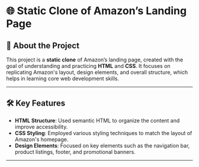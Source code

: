 # 🌐 Static Clone of Amazon’s Landing Page

## 🚀 About the Project
This project is a **static clone** of Amazon’s landing page, created with the goal of understanding and practicing **HTML** and **CSS**. It focuses on replicating Amazon's layout, design elements, and overall structure, which helps in learning core web development skills.

---

## 🛠️ Key Features
- **HTML Structure**: Used semantic HTML to organize the content and improve accessibility.
- **CSS Styling**: Employed various styling techniques to match the layout of Amazon's homepage.
- **Design Elements**: Focused on key elements such as the navigation bar, product listings, footer, and promotional banners.

---
